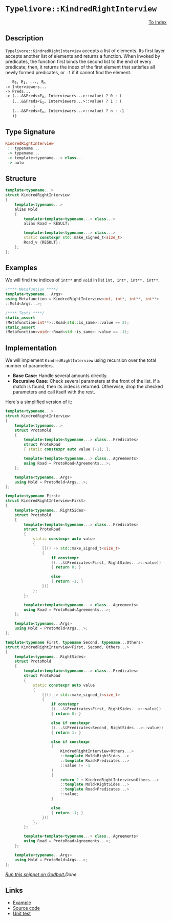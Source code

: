 <!-- Copyright 2024 Feng Mofan
SPDX-License-Identifier: Apache-2.0 -->

# `Typelivore::KindredRightInterview`

<p style='text-align: right;'><a href="../../../facilities/metafunctions.md#typelivore-kindred-right-interview">To Index</a></p>

## Description

`Typelivore::KindredRightInterview` accepts a list of elements.
Its first layer accepts another list of elements and returns a function.
When invoked by predicates, the function first binds the second list to the end of every predicate;
then, it returns the index of the first element that satisfies all newly formed predicates, or `-1` if it cannot find the element.

<pre><code>   E<sub>0</sub>, E<sub>1</sub>, ..., E<sub>n</sub>
-> Interviewers...
-> Preds...
-> (...&&Preds&lt;E<sub>0</sub>, Interviewers...&gt;::value) ? 0 : (
   (...&&Preds&lt;E<sub>1</sub>, Interviewers...&gt;::value) ? 1 : (
            &vellip;
   (...&&Preds&lt;E<sub>n</sub>, Interviewers...&gt;::value) ? n : -1
   ))</code></pre>

## Type Signature

```Haskell
KindredRightInterview
 :: typename...
 -> typename...
 -> template<typename...> class...
 -> auto
```

## Structure

```C++
template<typename...>
struct KindredRightInterview
{
    template<typename...>
    alias Mold
    {
        template<template<typename...> class...>
        alias Road = RESULT;

        template<template<typename...> class...>
        static constexpr std::make_signed_t<size_t>
        Road_v {RESULT};
    };  
};
```

## Examples

We will find the indices of `int**` and `void` in list `int, int*, int**, int**`.

```C++
/**** Metafuntion ****/
template<typename...Args>
using Metafunction = KindredRightInterview<int, int*, int**, int**>
::Mold<Args...>;

/**** Tests ****/
static_assert
(Metafunction<int**>::Road<std::is_same>::value == 2);
static_assert
(Metafunction<void>::Road<std::is_same>::value == -1);
```

## Implementation

We will implement `KindredRightInterview` using recursion over the total number of parameters.

- **Base Case:** Handle several amounts directly.
- **Recursive Case:** Check several parameters at the front of the list.
If a match is found, then its index is returned.
Otherwise, drop the checked parameters and call itself with the rest.

Here's a simplified version of it:

```C++
template<typename...>
struct KindredRightInterview
{
    template<typename...>
    struct ProtoMold
    {
        template<template<typename...> class...Predicates>
        struct ProtoRoad
        { static constexpr auto value {-1}; };

        template<template<typename...> class...Agreements>
        using Road = ProtoRoad<Agreements...>;
    };

    template<typename...Args>
    using Mold = ProtoMold<Args...>;
};

template<typename First>
struct KindredRightInterview<First>
{
    template<typename...RightSides>
    struct ProtoMold
    {
        template<template<typename...> class...Predicates>
        struct ProtoRoad
        {   
            static constexpr auto value 
            {
                []() -> std::make_signed_t<size_t>
                {
                    if constexpr 
                    ((...&&Predicates<First, RightSides...>::value))
                    { return 0; }

                    else
                    { return -1; }
                }()
            };
        };

        template<template<typename...> class...Agreements>
        using Road = ProtoRoad<Agreements...>;
    };

    template<typename...Args>
    using Mold = ProtoMold<Args...>;
};

template<typename First, typename Second, typename...Others>
struct KindredRightInterview<First, Second, Others...>
{
    template<typename...RightSides>
    struct ProtoMold
    {
        template<template<typename...> class...Predicates>
        struct ProtoRoad
        {   
            static constexpr auto value 
            {
                []() -> std::make_signed_t<size_t>
                {
                    if constexpr 
                    ((...&&Predicates<First, RightSides...>::value))
                    { return 0; }

                    else if constexpr 
                    ((...&&Predicates<Second, RightSides...>::value))
                    { return 1; }

                    else if constexpr
                    (
                        KindredRightInterview<Others...>
                        ::template Mold<RightSides...>
                        ::template Road<Predicates...>
                        ::value != -1
                    )
                    { 
                        return 2 + KindredRightInterview<Others...>
                        ::template Mold<RightSides...>
                        ::template Road<Predicates...>
                        ::value; 
                    }

                    else
                    { return -1; }
                }()
            };
        };

        template<template<typename...> class...Agreements>
        using Road = ProtoRoad<Agreements...>;
    };

    template<typename...Args>
    using Mold = ProtoMold<Args...>;
};
```

[*Run this snippet on Godbolt.*](https://godbolt.org/#z:OYLghAFBqd5QCxAYwPYBMCmBRdBLAF1QCcAaPECAMzwBtMA7AQwFtMQByARg9KtQYEAysib0QXACx8BBAKoBnTAAUAHpwAMvAFYTStJg1DIApACYAQuYukl9ZATwDKjdAGFUtAK4sGIAKz%2BpK4AMngMmAByPgBGmMQSZgDMpAAOqAqETgwe3r4BQemZjgJhEdEscQlcybaY9iUMQgRMxAS5Pn6BdQ3Zza0EZVGx8YkpCi1tHfndEwNDFVVjAJS2qF7EyOwcAPQAVAeHR8cnezsmGgCC%2B4cA1AAimKmujMh4mAq3R%2BdXN6f/xx%2BlwuwOS4WQ3iwtxMSTcBAAns8APoEYhMQgKGHYEHmJLgyGYaGw5ATdBYKhYnG/AE0wEgv57W4ASRYqXobEETEaX0OQIZtIBQJBBEwrIMIphcMRjFYmAAdArKVcJsQvA5bgBpcLoYiYdAAJTwwAQBCZgniADd3gB3HEAdisV1uztuIrFXMwkoRz2YbAVcqVlxdtxVaoIt2UxFQRAAsp50CDgyYHYngy63WyPV7RZmJbDvTK/YqkthbhCmAoFP7I3q8KIRZiS6m0yHUWGI1GiPrUEwE06W9CHa2uXWywIJphVKliLcmF4iLcLWIvITkxYALRcZP3GEWQc7pKO4H9lsZ8We/M589e6W%2B%2BXF0vlyv%2By7AXWixgERvYk9pryZIxbm7XsiXuDto1QYCE1hV93w5L9/UpQ9m33XcqSDdMryzfNb1lF9iGAb8UP/cJgFuONaHQUDwNjeNJUuAiqwfNCrm3Fjj0uM9sKlH1ZVuAAxPBiAmQNQ3VLUGB1PVDWNU1zWIK1MFtWFBOEghAzXFCuLzHjC3vOUZJNIQ8CwIjfzE8NIwgii%2Bww51NN/YNtIvOEsJ0gs70QksywMZ8FRrfB6w%2BQMB1bVV1Ssrse1s0K1xdFDQrmRxkDHBgJynGc5wXJdvFXRyBwcuzQrTEx/Csfx7ggZZbnXLFW3QEAQBYJgAGtMCRTJgAidAUUlTIAC92vUpt8uKwcjzGsa8CoVL0unaFRsm50oEQswADZzDWgK6w9Rs3FUiZSCAo0jJMj4vOwRqcpXZZlgSpb4qHXUCA2Bhbg0XdUNYxalvqJR7oe8bbme16aq3Q8vqKpbtyqgGSrtA8JoKhH2Lh5zs3ddzcKLANvKfJi5VgzAP0EMyoZdEjAKg6jIsg6L6LfYn4IJpCkfslHkO%2Bor0Zw3icYYwiQopgCyJsmnO1QGz6MYi7UY5o9hTclyPL4g6CCOlW2FuIRMDQSSNex/SAHkCAQeIyYszVtV1A0TrkkUFJtSU1aOnW9fQI6TbN4TZdYlNfx53TPIVQzhDOsng0t2mpd/QrQsDhPDYunyKwJ7agojgco4lqC4bi%2ByfpdJLRz1ubMvnVBF2XPLyZbOPAehMrSsq6rau80lGuatqOqNbrethAahqFwH64bl1ptmkUMoW2uHpWxV1s29PdudoTDuO2TjNMi6rur264ehp7MBe4g3o%2BiG2K5sfgz%2BwkJ9Lqf5oPyb54DRf1uXhtJTdgQPY307t4Pl3rlfehcxpxRBqfW44M9yXw4tfF0t9bj33HI/Ygz8xoQAwQ9CSUlbayTNA7RSyk3Be3Nr7WeY9GrOXInRWEoct7nWYmAh61ClZAXprCT%2BTDcY/koQ3YBK5bhgDADCMCm5sGhTuiw2KQ5JGTUgW9Mw0JLBW0kjbUOhDLRO1hGQn2zD%2BGAzYZjQkUt6F20YSzEahjWEgBobnLhNsdoNgoQglsgiLywJkcjHcV83G33kXXI%2BJ83oSIvijbx7MW7YLYpzWesSFaLQTkrG8fN9J1Xxi%2BRmJMvzDz/CLDhIExE0Tpr2BmcFPxWOxHEpM8t0JORSbzPS%2BFBbWODJTUW8ZxbWToW4AWVS5aI3QvyAUfIji3GwKoVgbJCTfHpAKOkXMGTkWPkwKgXhBDZB5AcIEic0ktLJh0lZLR1kMAcFs4puCNF2y0Y7JSkpwjq2QYIPYR1HkHDeS8vYgZGpmL6TLZicT5l3AACofC/Nss4IJi7ICRKneI6krgQBjKs055yBAPK%2BViRqDi3AdxAHgBQHVZTYpANdVcSQDxgTMHdOJMK4WVgRSCZFqKNnooYJKC0qATKktxfiwlxK2CkvJaBYpm5aUWA4KsWgnB/C8D8BwLQpBUCcDcNYawIZ1ibFXMkHgpACCaClasFqARJByg0AADjMGYAAnDarg/hLUWq4HaO00gZUcEkLwFgEgNAaFIAqpVKqOC8AUCAf1BrFVStIHAWAMBEAgHWAQVI85yCUDQKyOg8RIiyk4KoC1a11xrUkLcYAyAUpSDlGYXgtYiDEBMnofgggRBiHYFIGQghFAqHUFG0guguCkGtGiVInAeDStlfKw1yrOBG3nCm8MqAZr5sLcW0t5boFmuURADwmb6AzlxFwZYvBI1aFWBAJAGbUhZrIBQCAl7r0gGAFIMwfA6AOzDRAGIU6YjhFaPCUdvAf3MGIPCI2MRtC60jXqjN8EjYMFoP%2B3tWAYheGAG4MQtAw3cF4FgZqRhxBIaEpBvAFoPhTsnLrec2w9WPPqFO2geAYhohAx4LAU7UR4B9dh0gpHiAxAyJgR4eHgAMaMIa1YVADCEQAGo2iNj6ADHbhCiHEO2pt8glBqCnf2/QhhjDqssPoRjYbICrFQKkRoWH1ykjEaYSw1gzBBt4/W0y8BVh2GI84CArhph%2BAHaEcIwxKijAHUULIAhfN6DC40BYIxqg9E800SY7RPCdD0B59l/Q2ixeC/FuYUxUv5AHflwYgXFghfc1qrYEhx0cDlQGqdwbbjLqLSWstFbN23AgLgQgJAVFJEPce8Tqwza9lGFVUgJrJBJDlDapIbqNCSDMJINafr/BrRtfoTgXrSA%2BoG3KNaXA1oWptc6ta/hJAOrm2tBrvbg2hvDfq8TMb43nsTXO1Nt7717pzWwTgrQWAWjtOuJgKdAJcBtXKLg5qa34DrQ2gd6mW2qekOprtWne26BfUOpgI7sO1fq4G3gwbZ3JvnLcRdzWC2tbB2RCHUPzVdZ3Vevd/WaVDajWei9qBd3xDTXennLPRjliMBDrg/qaC0HfZQL9vagN/sU/LkDYGIMOEUzBz8cGENTuQ6h9DtBMOKdw3pgjSr8C6nOaRrDSqKPICo4p2jHqlUMaY3%2B1j2wlUca43q3j/GlBCZN6RZ7kmmAybkwp7jSOVNttR7IdHPalVY902JuzVhDMu5MxN8zlnODWYINBe4qeHNOfiC5sjpmEvspcJJSL/nJI5aWKFjI4WciFb82kZvMWytxfS/URLWWUt5HbxlxoA%2BG8hdsMl2vk/5jd9yzVtYGxquHq23Vydd3OBU5XSWkXdPIfQ40F1nrdb%2BuDae5zkbmAxsJAmx6nbe3IeLbtP4G1rqkhLZW5d27QbOAPYjc92NBNJNedfnb7bNXNDgAHVdFgBQC0FKC0enc8CYWHXrFzRtWQZHGPJTePbTEAFIHHPHMdVfQnRrGdD7BdJdaA2A%2BAxA3acMbdQXa9frJII9c/U9GNbnXnG9dNRgvdMlZAVIVIJEBAm1JEJAggJEVQYtV9KXc2GXb9X9EDRXRQ0DcDSDdXHnWDeDRDM3TAFDNDDDLDPVY3fDD3HDIjS3MjXtW3e3bjR3ejRjZjeEd3djetb3XgX3ATAPfDIPTnPgKTBQWTJSeTRgRTKPVtCQWPTtTTBPHQPA5PfTezdPYzNzZVCzbILDHYDuIvSwRzYnZzcOVIkfbIavdwNvPQALcoHvJvYobIafaLbIcfPLPvTLKfco4rFo0fZLJo9LNoofXo2fKo%2BfFfBQKrNtAndfH/DgZrKguAxcWghseg4/PrA9Vgk9I1UgUbLAG/Wre/EAW1OUJIJIQIRbcXDQI4u0Y7b/YnX/WwR7dY26SbEASQfwWbF1O0P1C1SQe1LgK1daVfJISYm4kNNgjYj1ata46dEEh41YXjTIZwSQIAA%3D%3D%3D)$Done$

## Links

- [Example](../../../code/facilities/metafunctions/typelivore/kindred_right_interview/implementation.hpp)
- [Source code](../../../../conceptrodon/typelivore/kindred_right_interview.hpp)
- [Unit test](../../../../tests/unit/metafunctions/typelivore/kindred_right_interview.test.hpp)
